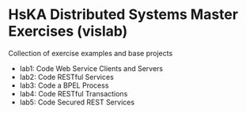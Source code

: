 # HsKA Distributed Systems Master Exercises (vislab)

Collection of exercise examples and base projects

* lab1: Code Web Service Clients and Servers
* lab2: Code RESTful Services
* lab3: Code a BPEL Process
* lab4: Code RESTful Transactions
* lab5: Code Secured REST Services
